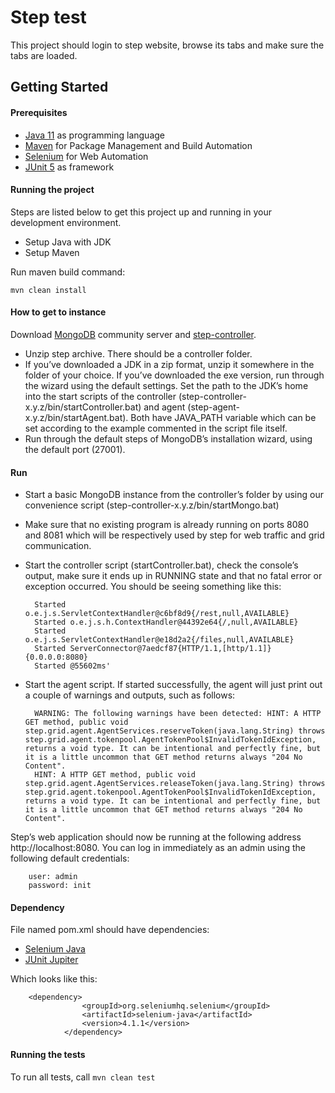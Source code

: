 # Step test
This project should login to step website, browse its tabs and make sure the tabs are loaded.
## Getting Started
#### Prerequisites
- [Java 11](https://www.oracle.com/java/technologies/downloads/#java11) as programming language
- [Maven](https://maven.apache.org) for Package Management and Build Automation
- [Selenium](https://www.selenium.dev) for Web Automation
- [JUnit 5](https://junit.org/junit5/docs/current/user-guide/) as framework

#### Running the project
Steps are listed below to get this project up and running in your development environment.
- Setup Java with JDK
- Setup Maven

Run maven build command:

    mvn clean install
    
#### How to get to instance
Download [MongoDB](https://www.mongodb.com/try/download/community) community server and [step-controller](https://github.com/exense/step/releases/tag/3.18.3).

- Unzip step archive. There should be a controller folder.
- If you’ve downloaded a JDK in a zip format, unzip it somewhere in the folder of your choice. If you’ve downloaded the exe version, run through the wizard using the default settings. Set the path to the JDK’s home into the start scripts of the controller (step-controller-x.y.z/bin/startController.bat) and agent (step-agent-x.y.z/bin/startAgent.bat). Both have JAVA_PATH variable which can be set according to the example commented in the script file itself.
- Run through the default steps of MongoDB’s installation wizard, using the default port (27001).
#### Run
- Start a basic MongoDB instance from the controller’s folder by using our convenience script (step-controller-x.y.z/bin/startMongo.bat)
- Make sure that no existing program is already running on ports 8080 and 8081 which will be respectively used by step for web traffic and grid communication.
- Start the controller script (startController.bat), check the console’s output, make sure it ends up in RUNNING state and that no fatal error or exception occurred. You should be seeing something like this:

        Started o.e.j.s.ServletContextHandler@c6bf8d9{/rest,null,AVAILABLE}
        Started o.e.j.s.h.ContextHandler@44392e64{/,null,AVAILABLE}
        Started o.e.j.s.ServletContextHandler@e18d2a2{/files,null,AVAILABLE}
        Started ServerConnector@7aedcf87{HTTP/1.1,[http/1.1]}{0.0.0.0:8080}
        Started @55602ms'
- Start the agent script. If started successfully, the agent will just print out a couple of warnings and outputs, such as follows:
    
        WARNING: The following warnings have been detected: HINT: A HTTP GET method, public void step.grid.agent.AgentServices.reserveToken(java.lang.String) throws step.grid.agent.tokenpool.AgentTokenPool$InvalidTokenIdException, returns a void type. It can be intentional and perfectly fine, but it is a little uncommon that GET method returns always "204 No Content".
        HINT: A HTTP GET method, public void step.grid.agent.AgentServices.releaseToken(java.lang.String) throws step.grid.agent.tokenpool.AgentTokenPool$InvalidTokenIdException, returns a void type. It can be intentional and perfectly fine, but it is a little uncommon that GET method returns always "204 No Content".
 Step’s web application should now be running at the following address http://localhost:8080. You can log in immediately as an admin using the following default credentials:
 
        user: admin
        password: init
#### Dependency
File named pom.xml should have dependencies:
- [Selenium Java](https://mvnrepository.com/artifact/org.seleniumhq.selenium/selenium-java)
- [JUnit Jupiter](https://mvnrepository.com/artifact/org.junit.jupiter/junit-jupiter-api)

Which looks like this:

        <dependency>
                    <groupId>org.seleniumhq.selenium</groupId>
                    <artifactId>selenium-java</artifactId>
                    <version>4.1.1</version>
                </dependency>
                
#### Running the tests
To run all tests, call `mvn clean test`
